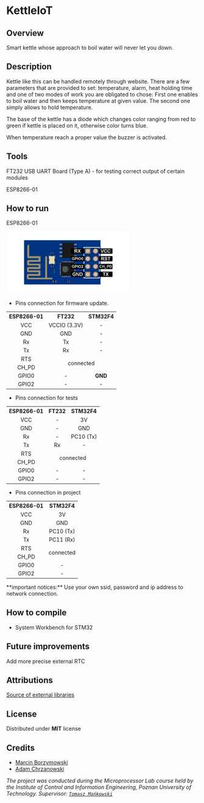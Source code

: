 # KettleIoT
## Overview
Smart kettle whose approach to boil water will never let you down.
## Description
Kettle like this can be handled remotely through website. There are a few parameters that are provided to set: temperature, alarm, heat holding time and one of two modes of work you are obligated to chose:
First one enables to boil water and then keeps temperature at given value. The second one simply allows to hold temperature.

The base of the kettle has a diode which changes color ranging from red to green if kettle is placed on it, otherwise color turns blue.

When temperature reach a proper value the buzzer is activated.
## Tools

FT232 USB UART Board (Type A) - for testing correct output of certain modules

ESP8266-01



## How to run

ESP8266-01

<img src="readme-images/ESP8266_pinout.png" width="325"/>

- Pins connection for firmware update.

<table>
  <tr align="center">
    <th>ESP8266-01</th>
    <th>FT232</th>
    <th>STM32F4</th>
  </tr>
  <tr align="center">
    <td>VCC</td>
    <td>VCCIO (3.3V)</td>
    <td>-</td>
  </tr>
  <tr align="center">
    <td>GND</td>
    <td>GND</td>
    <td>-</td>
  </tr>
  <tr align="center">
    <td>Rx</td>
    <td>Tx</td>
    <td>-</td>
  </tr>
  <tr align="center">
    <td>Tx</td>
    <td>Rx</td>
    <td>-</td>
  </tr>
  <tr align="center">
    <td>RTS</td>
     <td rowspan="2" colspan="2">connected</td>
  </tr>
  <tr align="center">
    <td>CH_PD</td>
  </tr>
  <tr align="center">
    <td>GPIO0</td>
    <td>-</td>
    <td><b>GND</b></td>
  </tr>
  <tr align="center">
    <td>GPIO2</td>
    <td>-</td>
    <td>-</td>
  </tr>
</table>

- Pins connection for tests

<table>
  <tr align="center">
    <th>ESP8266-01</th>
    <th>FT232</th>
    <th>STM32F4</th>
  </tr>
  <tr align="center">
    <td>VCC</td>
    <td>-</td>
    <td>3V</td>
  </tr>
  <tr align="center">
    <td>GND</td>
    <td>-</td>
    <td>GND</td>
  </tr>
  <tr align="center">
    <td>Rx</td>
    <td>-</td>
    <td>PC10 (Tx)</td>
  </tr>
  <tr align="center">
    <td>Tx</td>
    <td>Rx</td>
    <td>-</td>
  </tr>
  <tr align="center">
    <td>RTS</td>
    <td rowspan="2" colspan="2">connected</td>
  </tr>
  <tr align="center">
    <td>CH_PD</td>
  </tr>
  <tr align="center">
    <td>GPIO0</td>
    <td>-</td>
    <td>-</td>
  </tr>
  <tr align="center">
    <td>GPIO2</td>
    <td>-</td>
    <td>-</td>
  </tr>
</table>

- Pins connection in project

<table>
  <tr align="center">
    <th>ESP8266-01</th>
    <th>STM32F4</th>
  </tr>
  <tr align="center">
    <td>VCC</td>
    <td>3V</td>
  </tr>
  <tr align="center">
    <td>GND</td>
    <td>GND</td>
  </tr>
  <tr align="center">
    <td>Rx</td>
    <td>PC10 (Tx)</td>
  </tr>
  <tr align="center">
    <td>Tx</td>
    <td>PC11 (Rx)</td>
  </tr>
  <tr align="center">
    <td>RTS</td>
    <td rowspan="2">connected</td>
  </tr>
  <tr align="center">
    <td>CH_PD</td>
  </tr>
  <tr align="center">
    <td>GPIO0</td>
    <td>-</td>
  </tr>
  <tr align="center">
    <td>GPIO2</td>
    <td>-</td>
  </tr>
</table>
**important notices:**
Use your own ssid, password and ip address to network connection.


## How to compile
- System Workbench for STM32
## Future improvements
Add more precise external RTC
## Attributions
[Source of external libraries](https://github.com/MaJerle/stm32fxxx_hal_libraries)
## License
Distributed under **MIT** license
## Credits

- [Marcin Borzymowski](https://github.com/BMarcin) 
- [Adam Chrzanowski](https://github.com/chradam)

*The project was conducted during the Microprocessor Lab course held by the Institute of Control and Information Engineering, Poznan University of Technology.
Supervisor: [`Tomasz Mańkowski`](https://github.com/Tomasz-Mankowski)*
